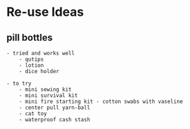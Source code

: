 # Re-use Ideas

## pill bottles
	- tried and works well
		- qutips
		- lotion
		- dice holder

	- to try
		- mini sewing kit
		- mini survival kit
		- mini fire starting kit - cotton swabs with vaseline
		- center pull yarn-ball
		- cat toy
		- waterproof cash stash
